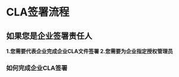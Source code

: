 
# CLA签署流程

## 如果您是企业签署责任人
**1.您需要代表企业完成企业CLA文件签署
2.您需要为企业指定授权管理员**

### 如何完成企业CLA签署
<!--stackedit_data:
eyJoaXN0b3J5IjpbLTExNDYwMjE0NTEsNjc4NDY2NTU0XX0=
-->